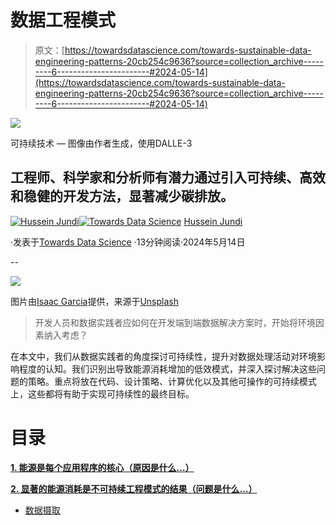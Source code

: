 # 数据工程模式

> 原文：[https://towardsdatascience.com/towards-sustainable-data-engineering-patterns-20cb254c9636?source=collection_archive---------6-----------------------#2024-05-14](https://towardsdatascience.com/towards-sustainable-data-engineering-patterns-20cb254c9636?source=collection_archive---------6-----------------------#2024-05-14)

![](../Images/2c2e4f6208431ecf68fe312e2c1d3240.png)

可持续技术 — 图像由作者生成，使用DALLE-3

## 工程师、科学家和分析师有潜力通过引入可持续、高效和稳健的开发方法，显著减少碳排放。

[](https://husseinjundi.medium.com/?source=post_page---byline--20cb254c9636--------------------------------)[![Hussein Jundi](../Images/721d74f2b902cff791715ffad7a8791f.png)](https://husseinjundi.medium.com/?source=post_page---byline--20cb254c9636--------------------------------)[](https://towardsdatascience.com/?source=post_page---byline--20cb254c9636--------------------------------)[![Towards Data Science](../Images/a6ff2676ffcc0c7aad8aaf1d79379785.png)](https://towardsdatascience.com/?source=post_page---byline--20cb254c9636--------------------------------) [Hussein Jundi](https://husseinjundi.medium.com/?source=post_page---byline--20cb254c9636--------------------------------)

·发表于[Towards Data Science](https://towardsdatascience.com/?source=post_page---byline--20cb254c9636--------------------------------) ·13分钟阅读·2024年5月14日

--

![](../Images/ec2ac89ed3970ec6580d54716e2bbb20.png)

图片由[Isaac Garcia](https://unsplash.com/@basiciggy?utm_source=medium&utm_medium=referral)提供，来源于[Unsplash](https://unsplash.com/?utm_source=medium&utm_medium=referral)

> 开发人员和数据实践者应如何在开发端到端数据解决方案时，开始将环境因素纳入考虑？

在本文中，我们从数据实践者的角度探讨可持续性，提升对数据处理活动对环境影响程度的认知。我们识别出导致能源消耗增加的低效模式，并深入探讨解决这些问题的策略。重点将放在代码、设计策略、计算优化以及其他可操作的可持续模式上，这些都将有助于实现可持续性的最终目标。

# 目录

[**1\. 能源是每个应用程序的核心（原因是什么…）**](#6346)

[**2\. 显著的能源消耗是不可持续工程模式的结果（问题是什么…）**](#147c)

+   [数据摄取](#efaf)
